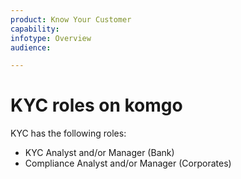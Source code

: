 ```yaml
---
product: Know Your Customer
capability: 
infotype: Overview
audience:

---
```


# KYC roles on komgo

KYC has the following roles:

* KYC Analyst and/or Manager \(Bank\)
* Compliance Analyst and/or Manager \(Corporates\)